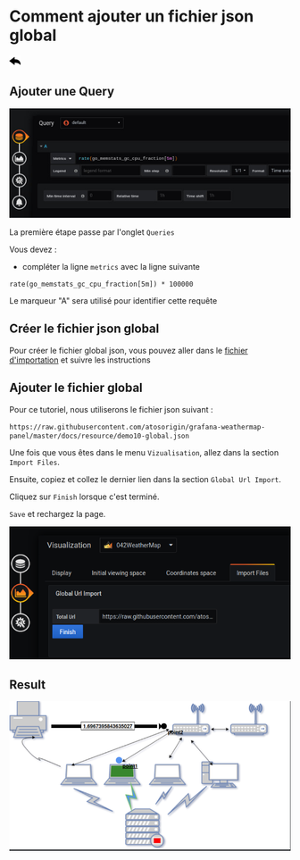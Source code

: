 # Comment ajouter un fichier json global 
[![](../../screenshots/other/Go-back.png)](README.md)

##  Ajouter une Query


![step 05](../../screenshots/demo/tutorial01/step05.jpg)


La première étape passe par l'onglet `Queries`

Vous devez :

- compléter la ligne `metrics` avec la ligne suivante

```
rate(go_memstats_gc_cpu_fraction[5m]) * 100000
```

Le marqueur "A" sera utilisé pour identifier cette requête


## Créer le fichier json global

Pour créer le fichier global json, vous pouvez aller dans le [fichier d'importation](./../editor/import.md) et suivre les instructions

## Ajouter le fichier global

Pour ce tutoriel, nous utiliserons le fichier json suivant :

```
https://raw.githubusercontent.com/atosorigin/grafana-weathermap-panel/master/docs/resource/demo10-global.json
```
Une fois que vous êtes dans le menu `Vizualisation`, allez dans la section `Import Files`.

Ensuite, copiez et collez le dernier lien dans la section `Global Url Import`.

Cliquez sur `Finish` lorsque c'est terminé. 

`Save` et rechargez la page.

![global_import](../../screenshots/demo/tutorial10/GlobalImport.png)

## Result

![result](../../screenshots/demo/tutorial10/result.png)
